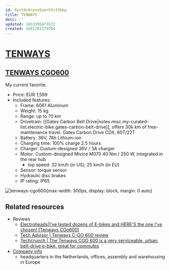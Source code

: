 ```yaml
---
id: 8yvt8c8rpvo5aerh5c43bbp
title: TENWAYS
desc: ''
updated: 1653395473572
created: 1651701379764
---
```

# [TENWAYS](https://www.tenways.com/)

## [TENWAYS CGO600](https://www.tenways.com/products/cgo600)

My current favorite.

- Price: EUR 1,599
- Included features:
    - Frame: 6061 Aluminum
    - Weight: 15 kg
    - Range: up to 70 km
    - Drivetrain: [[Gates Carbon Belt Drive|notes.misc.my-curated-list.electric-bike.gates-carbon-belt-drive]], offers 30k km of free-maintenance travel. Gates Carbon Drive CDX, 60T/22T
    - Battery: 36V, 7Ah Lithium-ion
    - Charging time: 100% charge 2.5 hours
    - Charger: Custom-designed 36V / 3A charger
    - Motor: Custom-designed Mivice M070 40 Nm / 250 W, integrated in the rear hub
        - top speed: 32 km/h (in US), 25 km/h (in EU)
    - Sensor: torque sensor
    - Hydraulic disc brakes
    - IP rating: IP65

![tenways-cgo600](https://cdn.shopify.com/s/files/1/0563/3926/7733/products/p3_698x.png?v=1651620998){max-width: 300px, display: block, margin: 0 auto}

## Related resources

- Reviews
    - [Electroheads|I've tested dozens of E-bikes and HERE'S the one I've chosen! (Tenways CGo600)](https://www.youtube.com/watch?v=d5gygPVTfOA)
    - [Tech Advisor | Tenways C-GO 600 review](https://www.techadvisor.com/review/tenways-c-go-600-review-3807952/)
    - [Techcrunch | The Tenways CGO 600 is a very serviceable, urban, belt-drive e-bike, great for commutes](https://techcrunch.com/2021/10/28/the-tenways-cgo-600-is-a-very-serviceable-urban-belt-drive-e-bike-great-for-commutes/)
- [Company info](https://www.tenways.com/pages/about-us)
    - headquarters in the Netherlands, offices, assembly and warehousing in Europe

